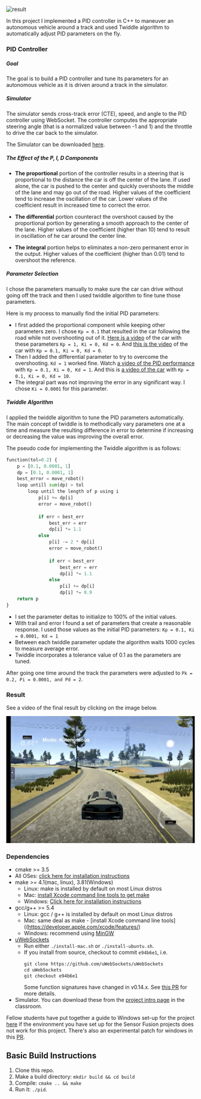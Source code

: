 [result]: ./media/pid.gif "Short Gif"
![result]

In this project I implemented a PID controller in C++ to maneuver an autonomous vehicle around a track and used Twiddle algorithm to automatically adjust PID parameters on the fly.

### PID Controller
##### Goal
The goal is to build a PID controller and tune its parameters for an autonomous vehicle as it is driven around a track in the simulator.

##### Simulator
The simulator sends cross-track error (CTE), speed, and angle to the PID controller using WebSocket. The controller computes the appropriate steering angle (that is a normalized value between -1 and 1) and the throttle to drive the car back to the simulator.

The Simulator can be downloaded [here](https://github.com/udacity/self-driving-car-sim/releases).


##### The Effect of the P, I, D Components
- **The proportional** portion of the controller results in a steering that is proportional to the distance the car is off the center of the lane. If used alone, the car is pushed to the center and quickly overshoots the middle of the lane and may go out of the road. Higher values of the coefficient tend to increase the oscillation of the car. Lower values of the coefficient result in increased time to correct the error.

- **The differential** portion counteract the overshoot caused by the proportional portion by generating a smooth approach to the center of the lane. Higher values of the coefficient (higher than 10) tend to result in oscillation of he car around the center line.

- **The integral** portion helps to eliminates a non-zero permanent error in the output. Higher values of the coefficient (higher than 0.01) tend to overshoot the reference.


##### Parameter Selection
I chose the parameters manually to make sure the car can drive without going off the track and then I used twiddle algorithm to fine tune those parameters.

Here is my process to manually find the initial PID parameters:
- I first added the proportional component while keeping other parameters zero. I chose `Kp = 0.1` that resulted in the car following the road while not overshooting out of it. [Here is a video](https://www.youtube.com/watch?v=NtbGrdZbvcM) of the car with these parameters `Kp = 1, Ki = 0, Kd = 0`. And [this is the video](https://www.youtube.com/watch?v=WA-sdZhimBs) of the car with `Kp = 0.1, Ki = 0, Kd = 0`.
- Then I added the differential parameter to try to overcome the overshooting. `Kd = 1` worked fine. Watch [a video of the PID performance](https://www.youtube.com/watch?v=4uhZ9vBzcuE) with `Kp = 0.1, Ki = 0, Kd = 1`. And this is [a video of the car](https://www.youtube.com/watch?v=utDTVqofqiA) with `Kp = 0.1, Ki = 0, Kd = 10`.  
- The integral part was not improving the error in any significant way. I chose `Ki = 0.0001` for this parameter.

##### Twiddle Algorithm
I applied the twiddle algorithm to tune the PID parameters automatically. The main concept of twiddle is to methodically vary parameters one at a time and measure the resulting difference in error to determine if increasing or decreasing the value was improving the overall error.

The pseudo code for implementing the Twiddle algorithm is as follows:

```Python
function(tol=0.2) {
    p = [0.1, 0.0001, 1]
    dp = [0.1, 0.0001, 1]
    best_error = move_robot()
    loop untill sum(dp) > tol
        loop until the length of p using i
            p[i] += dp[i]
            error = move_robot()

            if err < best_err
                best_err = err
                dp[i] *= 1.1
            else
                p[i] -= 2 * dp[i]
                error = move_robot()

                if err < best_err
                    best_err = err
                    dp[i] *= 1.1
                else
                    p[i] += dp[i]
                    dp[i] *= 0.9
    return p
}
```

- I set the parameter deltas to initialize to 100% of the initial values.
- With trail and error I found a set of parameters that create a reasonable response. I used those values as the initial PID parameters: `Kp = 0.1, Ki = 0.0001, Kd = 1`
- Between each twiddle parameter update the algorithm waits 1000 cycles to measure average error.
- Twiddle incorporates a tolerance value of 0.1 as the parameters are tuned.

After going one time around the track the parameters were adjusted to `Pk = 0.2, Pi = 0.0001, and Pd = 2`.

### Result
See a video of the final result by clicking on the image below.

[image-final-result]: ./media/screen_shot.png "Final Video Screenshot"

[![image-final-result]](https://www.youtube.com/watch?v=Rw_0oPXjEiQ)



### Dependencies

* cmake >= 3.5
 * All OSes: [click here for installation instructions](https://cmake.org/install/)
* make >= 4.1(mac, linux), 3.81(Windows)
  * Linux: make is installed by default on most Linux distros
  * Mac: [install Xcode command line tools to get make](https://developer.apple.com/xcode/features/)
  * Windows: [Click here for installation instructions](http://gnuwin32.sourceforge.net/packages/make.htm)
* gcc/g++ >= 5.4
  * Linux: gcc / g++ is installed by default on most Linux distros
  * Mac: same deal as make - [install Xcode command line tools]((https://developer.apple.com/xcode/features/)
  * Windows: recommend using [MinGW](http://www.mingw.org/)
* [uWebSockets](https://github.com/uWebSockets/uWebSockets)
  * Run either `./install-mac.sh` or `./install-ubuntu.sh`.
  * If you install from source, checkout to commit `e94b6e1`, i.e.
    ```
    git clone https://github.com/uWebSockets/uWebSockets
    cd uWebSockets
    git checkout e94b6e1
    ```
    Some function signatures have changed in v0.14.x. See [this PR](https://github.com/udacity/CarND-MPC-Project/pull/3) for more details.
* Simulator. You can download these from the [project intro page](https://github.com/udacity/self-driving-car-sim/releases) in the classroom.

Fellow students have put together a guide to Windows set-up for the project [here](https://s3-us-west-1.amazonaws.com/udacity-selfdrivingcar/files/Kidnapped_Vehicle_Windows_Setup.pdf) if the environment you have set up for the Sensor Fusion projects does not work for this project. There's also an experimental patch for windows in this [PR](https://github.com/udacity/CarND-PID-Control-Project/pull/3).

## Basic Build Instructions

1. Clone this repo.
2. Make a build directory: `mkdir build && cd build`
3. Compile: `cmake .. && make`
4. Run it: `./pid`.
